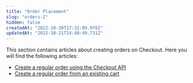 ```yaml
---
title: "Order Placement"
slug: "orders-2"
hidden: false
createdAt: "2022-10-20T17:32:09.976Z"
updatedAt: "2022-10-21T14:40:49.731Z"
---
```

This section contains articles about creating orders on Checkout. Here you will find the following articles:

- [Create a regular order using the Checkout API](https://developers.vtex.com/docs/guides/create-a-regular-order-using-the-checkout-api)
- [Create a regular order from an existing cart](https://developers.vtex.com/docs/guides/create-a-regular-order-from-an-existing-cart)
